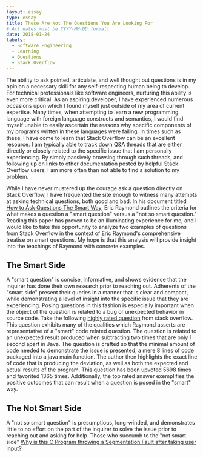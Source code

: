 ```yaml
---
layout: essay
type: essay
title: These Are Not The Questions You Are Looking For
# All dates must be YYYY-MM-DD format!
date: 2018-01-24
labels:
  - Software Engineering
  - Learning
  - Questions
  - Stack Overflow
---
```


The ability to ask pointed, articulate, and well thought out questions is in my opinion a necessary skill for any self-respecting human being to develop. For technical professionals like software engineers, nurturing this ability is even more critical. As an aspiring developer, I have experienced numerous occasions upon which I found myself just outside of my area of current expertise. Many times, when attempting to learn a new programming language with foreign language constructs and semantics, I would find myself unable to easily ascertain the reasons why specific components of my programs written in these languages were failing. In times such as these, I have come to learn that Stack Overflow can be an excellent resource. I am typically able to track down Q&A threads that are either directly or closely related to the specific issue that I am personally experiencing. By simply passively browsing through such threads, and following up on links to other documentation posted by helpful Stack Overflow users, I am more often than not able to find a solution to my problem.

While I have never mustered up the courage ask a question directly on Stack Overflow, I have frequented the site enough to witness many attempts at asking technical questions, both good and bad. In his document titled <a href="http://www.catb.org/esr/faqs/smart-questions.html#code">How to Ask Questions The Smart Way</a>, Eric Raymond outlines the criteria for what makes a question a "smart question" versus a "not so smart question." Reading this paper has proven to be an illuminating experience for me, and I would like to take this opportunity to analyze two examples of questions from Stack Overflow in the context of Eric Raymond's comprehensive treatise on smart questions. My hope is that this analysis will provide insight into the teachings of Raymond with concrete examples.

## The Smart Side
A "smart question" is concise, informative, and shows evidence that the inquirer has done their own research prior to reaching out. Adherents of the "smart side" present their queries in a manner that is clear and compact, while demonstrating a level of insight into the specific issue that they are experiencing. Posing questions in this fashion is especially important when the object of the question is related to a bug or unexpected behavior in source code. Take the following <a href="https://stackoverflow.com/questions/6841333/why-is-subtracting-these-two-times-in-1927-giving-a-strange-result">highly rated question</a> from stack overflow. This question exhibits many of the qualities which Raymond asserts are representative of a "smart" code related question. The question is related to an unexpected result produced when subtracting two times that are only 1 second apart in Java. The question is crafted so that the minimal amount of code needed to demonstrate the issue is presented, a mere 8 lines of code packaged into a java main function. The author then highlights the exact line of code that is producing the deviation, as well as both the expected and actual results of the program. This question has been upvoted 5698 times and favorited 1365 times. Additionally, the top rated answer exemplifies the positive outcomes that can result when a question is posed in the "smart" way.

## The Not Smart Side
A "not so smart question" is presumptious, long-winded, and demonstrates little to no effort on the part of the inquirer to solve the issue prior to reaching out and asking for help. Those who succumb to the "not smart side" 
<a href="https://stackoverflow.com/questions/48435725/why-is-this-c-program-throwing-a-segmentation-fault-after-taking-user-input">Why is this C Program throwing a Segmentation Fault after taking user input?</a>


